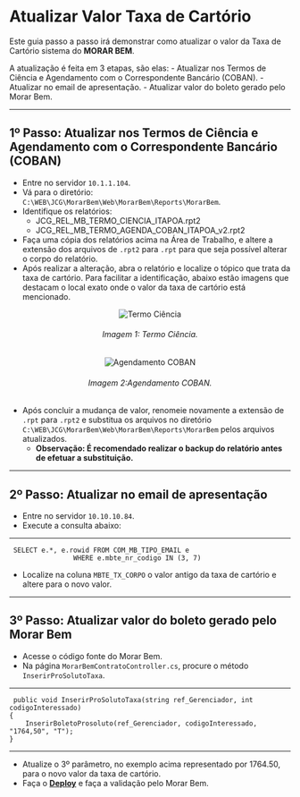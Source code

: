# **Atualizar Valor Taxa de Cartório**

Este guia passo a passo irá demonstrar como atualizar o valor da Taxa de Cartório sistema do **MORAR BEM**.

A atualização é feita em 3 etapas, são elas:
    - Atualizar nos Termos de Ciência e Agendamento com o Correspondente Bancário (COBAN).
    - Atualizar no email de apresentação.
    - Atualizar valor do boleto gerado pelo Morar Bem.

---

## **1º Passo: Atualizar nos Termos de Ciência e Agendamento com o Correspondente Bancário (COBAN)**
- Entre no servidor ```10.1.1.104```.
- Vá para o diretório: ```C:\WEB\JCG\MorarBem\Web\MorarBem\Reports\MorarBem```.
- Identifique os relatórios:
    - JCG_REL_MB_TERMO_CIENCIA_ITAPOA.rpt2
    - JCG_REL_MB_TERMO_AGENDA_COBAN_ITAPOA_v2.rpt2
- Faça uma cópia dos relatórios acima na Área de Trabalho, e altere a extensão dos arquivos de ```.rpt2``` para ```.rpt``` para que seja possível alterar o corpo do relatório.
- Após realizar a alteração, abra o relatório e localize o tópico que trata da taxa de cartório. Para facilitar a identificação, abaixo estão imagens que destacam o local exato onde o valor da taxa de cartório está mencionado.

<p>
    <div align="center">
        <img src="../../assets/atualizar-valor-taxa-cartorio/1.png" alt="Termo Ciência">
        <h6>Imagem 1: Termo Ciência.</h6>
    </div>
</p>

<p>
    <div align="center">
        <img src="../../assets/atualizar-valor-taxa-cartorio/2.png" alt="Agendamento COBAN">
        <h6>Imagem 2:Agendamento COBAN.</h6>
    </div>
</p>

- Após concluir a mudança de valor, renomeie novamente a extensão de ```.rpt``` para ```.rpt2``` e substitua os arquivos no diretório ```C:\WEB\JCG\MorarBem\Web\MorarBem\Reports\MorarBem``` pelos arquivos atualizados.
    - **Observação: É recomendado realizar o backup do relatório antes de efetuar a substituição.**

---

## **2º Passo: Atualizar no email de apresentação**
- Entre no servidor ```10.10.10.84```.
- Execute a consulta abaixo:

---

     SELECT e.*, e.rowid FROM COM_MB_TIPO_EMAIL e
                    WHERE e.mbte_nr_codigo IN (3, 7)

- Localize na coluna ```MBTE_TX_CORPO``` o valor antigo da taxa de cartório e altere para o novo valor.

---

## **3º Passo: Atualizar valor do boleto gerado pelo Morar Bem**
- Acesse o código fonte do Morar Bem.
- Na página ```MorarBemContratoController.cs```, procure o método ```InserirProSolutoTaxa```.

---
     public void InserirProSolutoTaxa(string ref_Gerenciador, int codigoInteressado) 
    {
	    InserirBoletoProsoluto(ref_Gerenciador, codigoInteressado, "1764,50", "T");
    }

---

- Atualize o 3º parâmetro, no exemplo acima representado por 1764.50, para o novo valor da taxa de cartório.
- Faça o **[Deploy](processos/deploy.md)** e faça a validação pelo Morar Bem.

